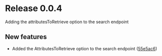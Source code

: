 # Release 0.0.4

<!--SMALL BLURB ABOUT RELEASE-->
Adding the attributesToRetrieve option to the search endpoint

## New features
<!--NON BREAKING CHANGES GO HERE-->
- Added the AttributesToRetrieve option to the search endpoint ([55e5ac6](https://github.com/marqo-ai/marqo/pull/103))

